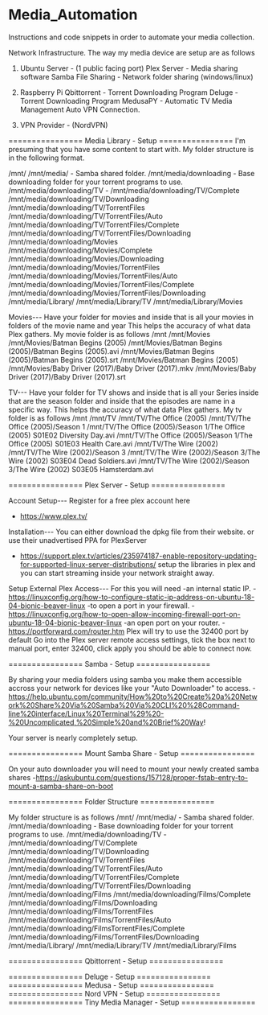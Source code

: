 # Media_Automation
Instructions and code snippets in order to automate your media collection.

Network Infrastructure.
The way my media device are setup are as follows

1. Ubuntu Server - (1 public facing port)
  Plex Server - Media sharing software
  Samba File Sharing - Network folder sharing (windows/linux)

2. Raspberry Pi
  Qbittorrent - Torrent Downloading Program
  Deluge  - Torrent Downloading Program
  MedusaPY - Automatic TV Media Management
  Auto VPN Connection.

3. VPN Provider - (NordVPN)  

================ Media Library - Setup ================
I'm presuming that you have some content to start with.
My folder structure is in the following format.

/mnt/
/mnt/media/ - Samba shared folder.
/mnt/media/downloading - Base downloading folder for your torrent programs to use.
/mnt/media/downloading/TV - 
/mnt/media/downloading/TV/Complete
/mnt/media/downloading/TV/Downloading
/mnt/media/downloading/TV/TorrentFiles
/mnt/media/downloading/TV/TorrentFiles/Auto
/mnt/media/downloading/TV/TorrentFiles/Complete
/mnt/media/downloading/TV/TorrentFiles/Downloading
/mnt/media/downloading/Movies
/mnt/media/downloading/Movies/Complete
/mnt/media/downloading/Movies/Downloading
/mnt/media/downloading/Movies/TorrentFiles
/mnt/media/downloading/Movies/TorrentFiles/Auto
/mnt/media/downloading/Movies/TorrentFiles/Complete
/mnt/media/downloading/Movies/TorrentFiles/Downloading
/mnt/media/Library/
/mnt/media/Library/TV
/mnt/media/Library/Movies

Movies---
Have your folder for movies and inside that is all your movies in folders of the movie name and year
This helps the accuracy of what data Plex gathers.
My movie folder is as follows
/mnt
/mnt/Movies
/mnt/Movies/Batman Begins (2005)
/mnt/Movies/Batman Begins (2005)/Batman Begins (2005).avi
/mnt/Movies/Batman Begins (2005)/Batman Begins (2005).srt
/mnt/Movies/Batman Begins (2005)
/mnt/Movies/Baby Driver (2017)/Baby Driver (2017).mkv
/mnt/Movies/Baby Driver (2017)/Baby Driver (2017).srt

TV---
Have your folder for TV shows and inside that is all your Series inside that are the season folder and inside that the episodes are name in a specific way.
This helps the accuracy of what data Plex gathers.
My tv folder is as follows
/mnt
/mnt/TV
/mnt/TV/The Office (2005)
/mnt/TV/The Office (2005)/Season 1
/mnt/TV/The Office (2005)/Season 1/The Office (2005) S01E02 Diversity Day.avi
/mnt/TV/The Office (2005)/Season 1/The Office (2005) S01E03 Health Care.avi
/mnt/TV/The Wire (2002)
/mnt/TV/The Wire (2002)/Season 3
/mnt/TV/The Wire (2002)/Season 3/The Wire (2002) S03E04 Dead Soldiers.avi
/mnt/TV/The Wire (2002)/Season 3/The Wire (2002) S03E05 Hamsterdam.avi  

================ Plex Server - Setup ================

Account Setup---
Register for a free plex account here 
- https://www.plex.tv/


Installation---
You can either download the dpkg file from their website.
or use their unadvertised PPA for PlexServer 
- https://support.plex.tv/articles/235974187-enable-repository-updating-for-supported-linux-server-distributions/
setup the libraries in plex and you can start streaming inside your network straight away.

Setup External Plex Access---
For this you will need 
-an internal static IP. 
-https://linuxconfig.org/how-to-configure-static-ip-address-on-ubuntu-18-04-bionic-beaver-linux
-to open a port in your firewall.
-https://linuxconfig.org/how-to-open-allow-incoming-firewall-port-on-ubuntu-18-04-bionic-beaver-linux
-an open port on your router.
-https://portforward.com/router.htm
Plex will try to use the 32400 port by default
Go into the Plex server remote access settings, tick the box next to manual port, enter 32400, 
click apply you should be able to connect now. 


================ Samba - Setup ================

By sharing your media folders using samba you make them accessible accross your network for devices like your "Auto Downloader" to access.
-https://help.ubuntu.com/community/How%20to%20Create%20a%20Network%20Share%20Via%20Samba%20Via%20CLI%20%28Command-line%20interface/Linux%20Terminal%29%20-%20Uncomplicated,%20Simple%20and%20Brief%20Way!

Your server is nearly completely setup.


================ Mount Samba Share - Setup ================

On your auto downloader you will need to mount your newly created samba shares
-https://askubuntu.com/questions/157128/proper-fstab-entry-to-mount-a-samba-share-on-boot


================ Folder Structure ================

My folder structure is as follows
/mnt/
/mnt/media/ - Samba shared folder.
/mnt/media/downloading - Base downloading folder for your torrent programs to use.
/mnt/media/downloading/TV - 
/mnt/media/downloading/TV/Complete
/mnt/media/downloading/TV/Downloading
/mnt/media/downloading/TV/TorrentFiles
/mnt/media/downloading/TV/TorrentFiles/Auto
/mnt/media/downloading/TV/TorrentFiles/Complete
/mnt/media/downloading/TV/TorrentFiles/Downloading
/mnt/media/downloading/Films
/mnt/media/downloading/Films/Complete
/mnt/media/downloading/Films/Downloading
/mnt/media/downloading/Films/TorrentFiles
/mnt/media/downloading/Films/TorrentFiles/Auto
/mnt/media/downloading/FilmsTorrentFiles/Complete
/mnt/media/downloading/Films/TorrentFiles/Downloading
/mnt/media/Library/
/mnt/media/Library/TV
/mnt/media/Library/Films



================ Qbittorrent - Setup ================


================ Deluge - Setup ================
================ Medusa - Setup ================
================ Nord VPN - Setup ================
================ Tiny Media Manager - Setup ================
